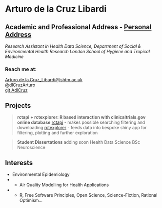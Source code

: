 # Arturo de la Cruz Libardi 

## Academic and Professional Address - [Personal Address](https://ihavetodothisifnot.wordpress.com/)

_Research Assistant in Health Data Science, Department of Social & Environmental Health Research London School of Hygiene and Tropical Medicine_ 

### Reach me at:   

<Arturo.de.la.Cruz_Libardi@lshtm.ac.uk>  
[@dlCruzArturo](https://twitter.com/dlCruzArturo)   
[git AdlCruz](https://github.com/AdlCruz) 

## Projects 

> **rctapi + rctexplorer: R based interaction with clinicaltrials.gov online database** 
> [rctapi](https://github.com/AdlCruz/rctapi) - makes possible searching filtering and downloading 
> [rctexplorer](https://github.com/AdlCruz/rctexplorer) - feeds data into bespoke shiny app for filtering, plotting and further exploration 

> **Student Dissertations** adding soon
> Health Data Science 
> BSc Neuroscience

## Interests 

- Environmental Epidemiology 
- - Air Quality Modelling for Health Applications 
- - R, Free Software Principles, Open Science, Science-Fiction, Rational Optimism...
